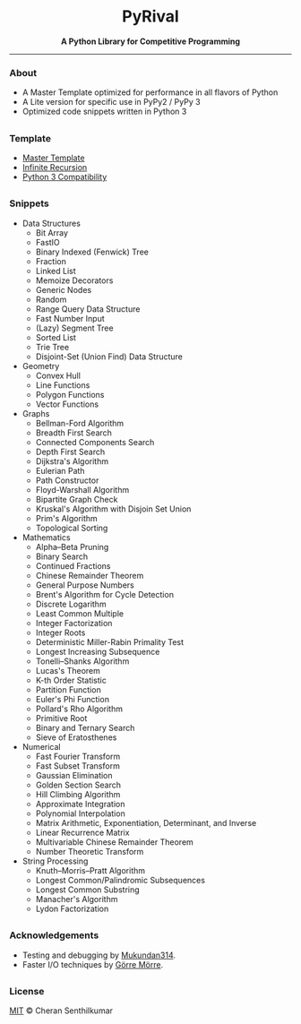 <h1 align="center">PyRival</h1>
<div align="center">
  <strong>A Python Library for Competitive Programming</strong>
</div>

---

### About
- A Master Template optimized for performance in all flavors of Python
- A Lite version for specific use in PyPy2 / PyPy 3
- Optimized code snippets written in Python 3

##

### Template
- [Master Template](template/template.py)
- [Infinite Recursion](template/infinite_recursion.py)
- [Python 3 Compatibility](template/py3k.py)

##

### Snippets
- Data Structures
  - Bit Array
  - FastIO
  - Binary Indexed (Fenwick) Tree
  - Fraction
  - Linked List
  - Memoize Decorators
  - Generic Nodes
  - Random
  - Range Query Data Structure
  - Fast Number Input
  - (Lazy) Segment Tree
  - Sorted List
  - Trie Tree
  - Disjoint-Set (Union Find) Data Structure
- Geometry
  - Convex Hull
  - Line Functions
  - Polygon Functions
  - Vector Functions
- Graphs
  - Bellman-Ford Algorithm
  - Breadth First Search
  - Connected Components Search
  - Depth First Search
  - Dijkstra's Algorithm
  - Eulerian Path
  - Path Constructor
  - Floyd-Warshall Algorithm
  - Bipartite Graph Check
  - Kruskal's Algorithm with Disjoin Set Union
  - Prim's Algorithm
  - Topological Sorting
- Mathematics
  - Alpha–Beta Pruning
  - Binary Search
  - Continued Fractions
  - Chinese Remainder Theorem
  - General Purpose Numbers
  - Brent's Algorithm for Cycle Detection
  - Discrete Logarithm
  - Least Common Multiple
  - Integer Factorization
  - Integer Roots
  - Deterministic Miller-Rabin Primality Test
  - Longest Increasing Subsequence
  - Tonelli–Shanks Algorithm
  - Lucas's Theorem
  - K-th Order Statistic
  - Partition Function
  - Euler's Phi Function
  - Pollard's Rho Algorithm
  - Primitive Root
  - Binary and Ternary Search
  - Sieve of Eratosthenes
- Numerical
  - Fast Fourier Transform
  - Fast Subset Transform
  - Gaussian Elimination
  - Golden Section Search
  - Hill Climbing Algorithm
  - Approximate Integration
  - Polynomial Interpolation
  - Matrix Arithmetic, Exponentiation, Determinant, and Inverse
  - Linear Recurrence Matrix
  - Multivariable Chinese Remainder Theorem
  - Number Theoretic Transform
- String Processing
  - Knuth–Morris–Pratt Algorithm
  - Longest Common/Palindromic Subsequences
  - Longest Common Substring
  - Manacher's Algorithm
  - Lydon Factorization

##

### Acknowledgements

- Testing and debugging by [Mukundan314](https://github.com/Mukundan314).
- Faster I/O techniques by [Görre Mörre](https://www.codechef.com/users/gorre_morre).

##

### License
[MIT](LICENSE) © Cheran Senthilkumar
